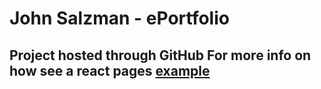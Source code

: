# John Salzman - ePortfolio

## Project hosted through GitHub For more info on how see a react pages [example](https://github.com/gitname/react-gh-pages)
